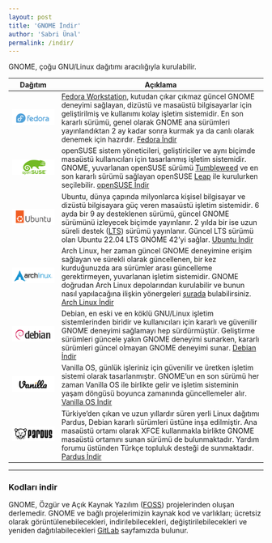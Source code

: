 ```yaml
---
layout: post
title: 'GNOME İndir'
author: 'Sabri Ünal'
permalink: /indir/
---
```


GNOME, çoğu GNU/Linux dağıtımı aracılığıyla kurulabilir.

|Dağıtım|Açıklama|
|---|---|
| ![](/media/2023/04/DistroLogo-Fedora.png) | [Fedora Workstation](https://fedoraproject.org/workstation/), kutudan çıkar çıkmaz güncel GNOME deneyimi sağlayan, dizüstü ve masaüstü bilgisayarlar için geliştirilmiş ve kullanımı kolay işletim sistemidir. En son kararlı sürümü, genel olarak GNOME ana sürümleri yayınlandıktan 2 ay kadar sonra kurmak ya da canlı olarak denemek için hazırdır. [Fedora İndir](https://fedoraproject.org/workstation/download/) |
| ![](/media/2023/04/DistroLogo-openSUSE.png) | openSUSE sistem yöneticileri, geliştiriciler ve aynı biçimde masaüstü kullanıcıları için tasarlanmış işletim sistemidir. GNOME, yuvarlanan openSUSE sürümü [Tumbleweed](https://get.opensuse.org/tumbleweed/?type=desktop) ve en son kararlı sürümü sağlayan openSUSE [Leap](https://get.opensuse.org/leap/?type=desktop) ile kurulurken seçilebilir. [openSUSE İndir](https://get.opensuse.org/desktop/) |
| ![](/media/2023/04/DistroLogo-Ubuntu.png) | Ubuntu, dünya çapında milyonlarca kişisel bilgisayar ve dizüstü bilgisayara güç veren masaüstü işletim sistemidir. 6 ayda bir 9 ay desteklenen sürümü, güncel GNOME sürümünü izleyecek biçimde yayınlanır. 2 yılda bir ise uzun süreli destek ([LTS](https://ubuntu.com/blog/what-is-an-ubuntu-lts-release)) sürümü yayınlanır. Güncel LTS sürümü olan Ubuntu 22.04 LTS GNOME 42’yi sağlar. [Ubuntu İndir](https://ubuntu.com/download/desktop) |
| ![](/media/2023/04/DistroLogo-Arch.png) | Arch Linux, her zaman güncel GNOME deneyimine erişim sağlayan ve sürekli olarak güncellenen, bir kez kurduğunuzda ara sürümler arası güncelleme gerektirmeyen, yuvarlanan işletim sistemidir. GNOME doğrudan Arch Linux depolarından kurulabilir ve bunun nasıl yapılacağına ilişkin yönergeleri [şurada](https://wiki.archlinux.org/title/GNOME) bulabilirsiniz. [Arch Linux İndir](https://archlinux.org/download/) |
| ![](/media/2023/04/DistroLogo-Debian.png) | Debian, en eski ve en köklü GNU/Linux işletim sistemlerinden biridir ve kullanıcıları için kararlı ve güvenilir GNOME deneyimi sağlamayı hep sürdürmüştür. Geliştirme sürümleri güncele yakın GNOME deneyimi sunarken, kararlı sürümleri güncel olmayan GNOME deneyimi sunar. [Debian İndir](https://www.debian.org/download) |
| ![](/media/2023/04/DistroLogo-Vanilla.png) | Vanilla OS, günlük işleriniz için güvenilir ve üretken işletim sistemi olarak tasarlanmıştır. GNOME’un en son sürümü her zaman Vanilla OS ile birlikte gelir ve işletim sisteminin yaşam döngüsü boyunca zamanında güncellemeler alır.  [Vanilla OS İndir](https://vanillaos.org/download) |
| ![](/media/2023/04/DistroLogo-Pardus.png) | Türkiye’den çıkan ve uzun yıllardır süren yerli Linux dağıtımı Pardus, Debian kararlı sürümleri üstüne inşa edilmiştir. Ana masaüstü ortamı olarak XFCE kullanmakla birlikte GNOME masaüstü ortamını sunan sürümü de bulunmaktadır. Yardım forumu üstünden Türkçe topluluk desteği de sunmaktadır. [Pardus İndir](https://www.pardus.org.tr/surumler/) |

---

### Kodları indir

GNOME, Özgür ve Açık Kaynak Yazılım ([FOSS](http://www.gnu.org/philosophy/free-sw.html)) projelerinden oluşan derlemedir. GNOME ve bağlı projelerimizin kaynak kod ve varlıkları; ücretsiz olarak görüntülenebilecekleri, indirilebilecekleri, değiştirilebilecekleri ve yeniden dağıtılabilecekleri [GitLab](https://gitlab.gnome.org/explore/groups) sayfamızda bulunur.
